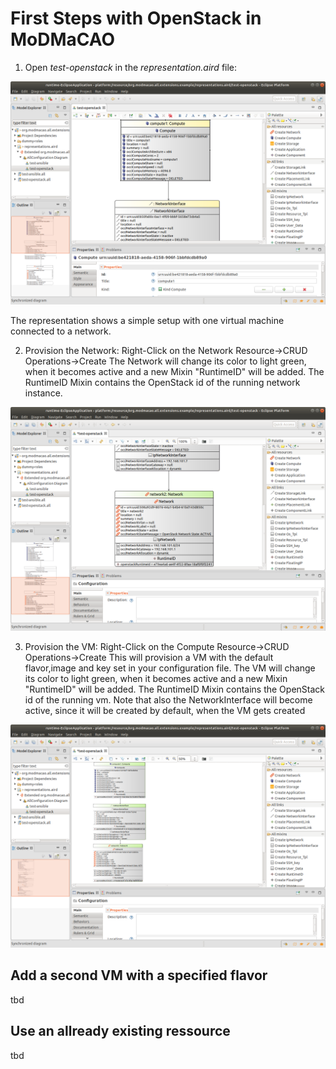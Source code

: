 # First Steps with OpenStack in MoDMaCAO #

1. Open *test-openstack* in the *representation.aird* file:

<p align="center">
  <img src="test-openstack-representation.png" alt="OpenStack Test Representation" width="600"/>
</p>

The representation shows a simple setup with one virtual machine connected to a network.

2. Provision the Network: Right-Click on the Network Resource->CRUD Operations->Create
The Network will change its color to light green, when it becomes active and a new Mixin "RuntimeID"
will be added. The RuntimeID Mixin contains the OpenStack id of the running network instance.

<p align="center">
  <img src="openstack-network-provisioning.png" alt="OpenStack Network Provisioning" width="600"/>
</p>

3. Provision the VM: Right-Click on the Compute Resource->CRUD Operations->Create
This will provision a VM with the default flavor,image and key set in your configuration file.
The VM will change its color to light green, when it becomes active and a new Mixin "RuntimeID"
will be added. The RuntimeID Mixin contains the OpenStack id of the running vm. Note that also
the NetworkInterface will become active, since it will be created by default, when the VM gets
created

<p align="center">
  <img src="openstack-vm-provisioning.png" alt="OpenStack VM Provisioning" width="600"/>
</p>

## Add a second VM with a specified flavor ##
tbd

## Use an allready existing ressource ##
tbd




